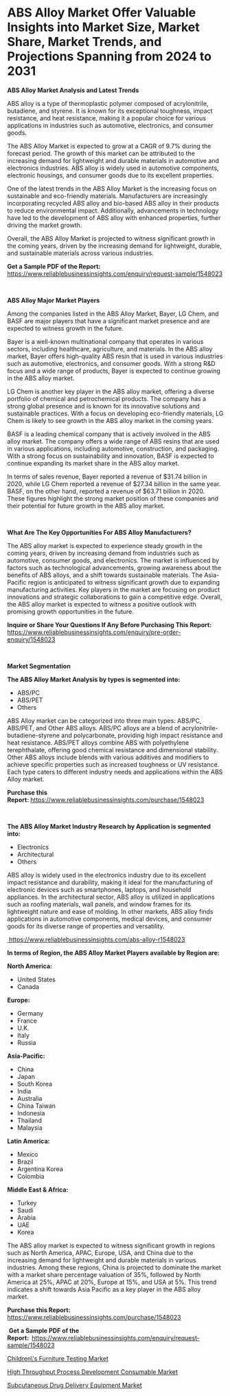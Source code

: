 <p><h1>ABS Alloy Market Offer Valuable Insights into Market Size, Market Share, Market Trends, and Projections Spanning from 2024 to 2031</h1></p><p><strong>ABS Alloy Market Analysis and Latest Trends</strong></p>
<p><p>ABS alloy is a type of thermoplastic polymer composed of acrylonitrile, butadiene, and styrene. It is known for its exceptional toughness, impact resistance, and heat resistance, making it a popular choice for various applications in industries such as automotive, electronics, and consumer goods.</p><p>The ABS Alloy Market is expected to grow at a CAGR of 9.7% during the forecast period. The growth of this market can be attributed to the increasing demand for lightweight and durable materials in automotive and electronics industries. ABS alloy is widely used in automotive components, electronic housings, and consumer goods due to its excellent properties.</p><p>One of the latest trends in the ABS Alloy Market is the increasing focus on sustainable and eco-friendly materials. Manufacturers are increasingly incorporating recycled ABS alloy and bio-based ABS alloy in their products to reduce environmental impact. Additionally, advancements in technology have led to the development of ABS alloy with enhanced properties, further driving the market growth.</p><p>Overall, the ABS Alloy Market is projected to witness significant growth in the coming years, driven by the increasing demand for lightweight, durable, and sustainable materials across various industries.</p></p>
<p><strong>Get a Sample PDF of the Report:&nbsp;</strong> <a href="https://www.reliablebusinessinsights.com/enquiry/request-sample/1548023">https://www.reliablebusinessinsights.com/enquiry/request-sample/1548023</a></p>
<p>&nbsp;</p>
<p><strong>ABS Alloy Major Market Players</strong></p>
<p><p>Among the companies listed in the ABS Alloy Market, Bayer, LG Chem, and BASF are major players that have a significant market presence and are expected to witness growth in the future.</p><p>Bayer is a well-known multinational company that operates in various sectors, including healthcare, agriculture, and materials. In the ABS alloy market, Bayer offers high-quality ABS resin that is used in various industries such as automotive, electronics, and consumer goods. With a strong R&D focus and a wide range of products, Bayer is expected to continue growing in the ABS alloy market.</p><p>LG Chem is another key player in the ABS alloy market, offering a diverse portfolio of chemical and petrochemical products. The company has a strong global presence and is known for its innovative solutions and sustainable practices. With a focus on developing eco-friendly materials, LG Chem is likely to see growth in the ABS alloy market in the coming years.</p><p>BASF is a leading chemical company that is actively involved in the ABS alloy market. The company offers a wide range of ABS resins that are used in various applications, including automotive, construction, and packaging. With a strong focus on sustainability and innovation, BASF is expected to continue expanding its market share in the ABS alloy market.</p><p>In terms of sales revenue, Bayer reported a revenue of $31.74 billion in 2020, while LG Chem reported a revenue of $27.34 billion in the same year. BASF, on the other hand, reported a revenue of $63.71 billion in 2020. These figures highlight the strong market position of these companies and their potential for future growth in the ABS alloy market.</p></p>
<p>&nbsp;</p>
<p><strong>What Are The Key Opportunities For ABS Alloy Manufacturers?</strong></p>
<p><p>The ABS alloy market is expected to experience steady growth in the coming years, driven by increasing demand from industries such as automotive, consumer goods, and electronics. The market is influenced by factors such as technological advancements, growing awareness about the benefits of ABS alloys, and a shift towards sustainable materials. The Asia-Pacific region is anticipated to witness significant growth due to expanding manufacturing activities. Key players in the market are focusing on product innovations and strategic collaborations to gain a competitive edge. Overall, the ABS alloy market is expected to witness a positive outlook with promising growth opportunities in the future.</p></p>
<p><strong>Inquire or Share Your Questions If Any Before Purchasing This Report:</strong> <a href="https://www.reliablebusinessinsights.com/enquiry/pre-order-enquiry/1548023">https://www.reliablebusinessinsights.com/enquiry/pre-order-enquiry/1548023</a></p>
<p>&nbsp;</p>
<p><strong>Market Segmentation</strong></p>
<p><strong>The ABS Alloy Market Analysis by types is segmented into:</strong></p>
<p><ul><li>ABS/PC</li><li>ABS/PET</li><li>Others</li></ul></p>
<p><p>ABS Alloy market can be categorized into three main types: ABS/PC, ABS/PET, and Other ABS alloys. ABS/PC alloys are a blend of acrylonitrile-butadiene-styrene and polycarbonate, providing high impact resistance and heat resistance. ABS/PET alloys combine ABS with polyethylene terephthalate, offering good chemical resistance and dimensional stability. Other ABS alloys include blends with various additives and modifiers to achieve specific properties such as increased toughness or UV resistance. Each type caters to different industry needs and applications within the ABS Alloy market.</p></p>
<p><strong>Purchase this Report:&nbsp;</strong><a href="https://www.reliablebusinessinsights.com/purchase/1548023">https://www.reliablebusinessinsights.com/purchase/1548023</a></p>
<p>&nbsp;</p>
<p><strong>The ABS Alloy Market Industry Research by Application is segmented into:</strong></p>
<p><ul><li>Electronics</li><li>Architectural</li><li>Others</li></ul></p>
<p><p>ABS alloy is widely used in the electronics industry due to its excellent impact resistance and durability, making it ideal for the manufacturing of electronic devices such as smartphones, laptops, and household appliances. In the architectural sector, ABS alloy is utilized in applications such as roofing materials, wall panels, and window frames for its lightweight nature and ease of molding. In other markets, ABS alloy finds applications in automotive components, medical devices, and consumer goods for its diverse range of properties and versatility.</p></p>
<p><a href="https://www.reliablebusinessinsights.com/abs-alloy-r1548023">&nbsp;https://www.reliablebusinessinsights.com/abs-alloy-r1548023</a></p>
<p><strong>In terms of Region, the ABS Alloy Market Players available by Region are:</strong></p>
<p>
    <p> <strong> North America: </strong>
        <ul>
            <li>United States</li>
            <li>Canada</li>
        </ul>
        </p> 
    <p> <strong> Europe: </strong>
        <ul>
            <li>Germany</li>
            <li>France</li>
            <li>U.K.</li>
            <li>Italy</li>
            <li>Russia</li>
        </ul>
        </p> 
    <p> <strong> Asia-Pacific: </strong>
        <ul>
            <li>China</li>
            <li>Japan</li>
            <li>South Korea</li>
            <li>India</li>
            <li>Australia</li>
            <li>China Taiwan</li>
            <li>Indonesia</li>
            <li>Thailand</li>
            <li>Malaysia</li>
        </ul>
        </p> 
    <p> <strong> Latin America: </strong>
        <ul>
            <li>Mexico</li>
            <li>Brazil</li>
            <li>Argentina Korea</li>
            <li>Colombia</li>
        </ul>
        </p> 
    <p> <strong> Middle East & Africa: </strong>
        <ul>
            <li>Turkey</li>
            <li>Saudi</li>
            <li>Arabia</li>
            <li>UAE</li>
            <li>Korea</li>
        </ul>
    </p>
    </p>
<p><p>The ABS alloy market is expected to witness significant growth in regions such as North America, APAC, Europe, USA, and China due to the increasing demand for lightweight and durable materials in various industries. Among these regions, China is projected to dominate the market with a market share percentage valuation of 35%, followed by North America at 25%, APAC at 20%, Europe at 15%, and USA at 5%. This trend indicates a shift towards Asia Pacific as a key player in the ABS alloy market.</p></p>
<p><strong>Purchase this Report: </strong><a href="https://www.reliablebusinessinsights.com/purchase/1548023">https://www.reliablebusinessinsights.com/purchase/1548023</a></p>
<p>&nbsp;<strong>Get a Sample PDF of the Report:&nbsp;&nbsp;</strong><a href="https://www.reliablebusinessinsights.com/enquiry/request-sample/1548023">https://www.reliablebusinessinsights.com/enquiry/request-sample/1548023</a></p>
<p><strong></strong></p>
<p><p><a href="https://github.com/sofayahoo2023/Market-Research-Report-List-5/blob/main/childrens-furniture-testing-market.md">Children\'s Furniture Testing Market</a></p><p><a href="https://view.publitas.com/reportprime-1/high-throughput-process-development-consumable-market-global-market-share-and-ranking-overall-sales-and-demand-forecast-2024-2031/">High Throughput Process Development Consumable Market</a></p><p><a href="https://view.publitas.com/reportprime-1/global-subcutaneous-drug-delivery-equipment-market-size-share-analysis-by-product-type-by-application-by-region-forecasts-2024-2031/">Subcutaneous Drug Delivery Equipment Market</a></p></p>